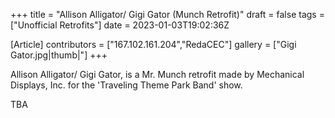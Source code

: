 +++
title = "Allison Alligator/ Gigi Gator (Munch Retrofit)"
draft = false
tags = ["Unofficial Retrofits"]
date = 2023-01-03T19:02:36Z

[Article]
contributors = ["167.102.161.204","RedaCEC"]
gallery = ["Gigi Gator.jpg|thumb|"]
+++

Allison Alligator/ Gigi Gator, is a Mr. Munch retrofit made by Mechanical Displays, Inc. for the 'Traveling Theme Park Band' show.


TBA